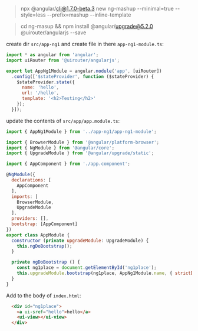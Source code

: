 >npx @angular/cli@1.7.0-beta.3 new ng-mashup --minimal=true --style=less --prefix=mashup --inline-template

>cd ng-masup && npm install @angular/upgrade@5.2.0 @uirouter/angularjs --save

create dir `src/app-ng1` and create file in there `app-ng1-module.ts`:

```javascript
import * as angular from 'angular';
import uiRouter from '@uirouter/angularjs';

export let AppNg1Module = angular.module('app', [uiRouter])
  .config(['$stateProvider', function ($stateProvider) {
    $stateProvider.state({
      name: 'hello',
      url: '/hello',
      template: '<h2>Testing</h2>'
    });
  }]);

```

update the contents of `src/app/app.module.ts`:

```javascript
import { AppNg1Module } from '../app-ng1/app-ng1-module';

import { BrowserModule } from '@angular/platform-browser';
import { NgModule } from '@angular/core';
import { UpgradeModule } from '@angular/upgrade/static';

import { AppComponent } from './app.component';

@NgModule({
  declarations: [
    AppComponent
  ],
  imports: [
    BrowserModule,
    UpgradeModule
  ],
  providers: [],
  bootstrap: [AppComponent]
})
export class AppModule {
  constructor (private upgradeModule: UpgradeModule) {
    this.ngDoBootstrap();
  }

  private ngDoBootstrap () {
    const ng1place = document.getElementById('ng1place');
    this.upgradeModule.bootstrap(ng1place, AppNg1Module.name, { strictDi: true });
  }
}

```

Add to the body of `index.html`:

```html
  <div id="ng1place">
    <a ui-sref="hello">hello</a>
    <ui-view></ui-view>
  </div>
```
